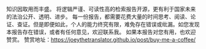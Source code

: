 知识因取用而丰盛。
将逻辑严谨、可读性高的检索报告开源，更有利于国家未来的法治公开、透明、进步。
每一份报告，都需要花费大量的时间思考、阅读、论证、查证。但是即便如此，个人的能力终究有限，难免存在错误或纰漏。如您发现本报告存在错误，或者有任何意见，欢迎联系我。
如果本报告对您有用，也欢迎赞赏。
赞赏地址：https://joeythetranslator.github.io/post/buy-me-a-coffee/
